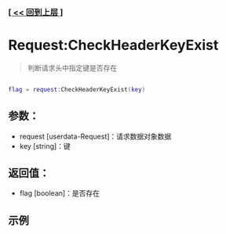 ### [[ << 回到上层 ]](index.md)

# Request:CheckHeaderKeyExist

> 判断请求头中指定键是否存在

```lua

flag = request:CheckHeaderKeyExist(key)

```

## 参数：

+ request [userdata-Request]：请求数据对象数据
+ key [string]：键

## 返回值：

+ flag [boolean]：是否存在

## 示例

```lua

```